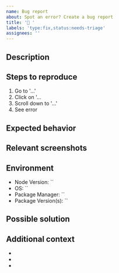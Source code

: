 ```yaml
---
name: Bug report
about: Spot an error? Create a bug report
title: '🐛 '
labels: 'type:fix,status:needs-triage'
assignees: ''
---
```


## Description

<!-- A clear and concise description of what the bug is. -->

## Steps to reproduce

<!-- Steps to reproduce the behavior: -->

1. Go to '...'
2. Click on '...
3. Scroll down to '...'
4. See error

## Expected behavior

<!-- A clear and concise description of what was expected to happen. -->

## Relevant screenshots

<!-- If applicable, add screenshots to help explain your problem. -->

## Environment

<!--
Environment details. Put "N/A" where details are not applicable.

Example:

- Node Version: `v16.6.0`
- OS: `macOS v11.3.1`
- Package Manager: `yarn@3.2.0`
- Package Version(s): `<=1.1.0`
-->

- Node Version: ``
- OS: ``
- Package Manager: ``
- Package Version(s): ``

## Possible solution

<!-- A clear and concise description of what you think may solve the problem. -->

## Additional context

<!-- Add any other details about the problem here. -->

-
-
-

